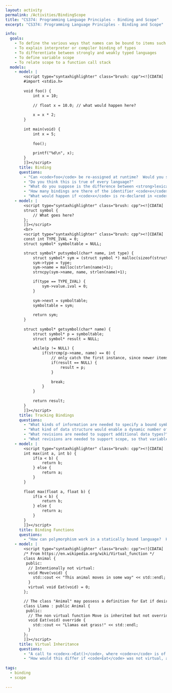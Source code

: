 ```yaml
---
layout: activity
permalink: /Activities/BindingScope
title: "CS374: Programming Language Principles - Binding and Scope"
excerpt: "CS374: Programming Language Principles - Binding and Scope"

info: 
  goals: 
    - To define the various ways that names can be bound to items such as variables
    - To explain interpreter or compiler binding of types
    - To differentiate between strongly and weakly typed languages
    - To define variable scope
    - To relate scope to a function call stack
  models:
    - model: |
        <script type="syntaxhighlighter" class="brush: cpp"><![CDATA[
        #import <stdio.h>
        
        void foo() {
            int x = 10;
            
            // float x = 10.0; // what would happen here?
            
            x = x * 2;
        }
        
        int main(void) {
            int x = 5;
            
            foo();
            
            printf("%d\n", x);
        }
        ]]></script> 
      title: Binding
      questions:
        - "Can <code>foo</code> be re-assigned at runtime?  Would you say that it is statically or dynamically bound to its value?  How about <code>x</code>?"
        - "Do you think this is true of every language?"
        - "What do you suppose is the difference between <strong>lexical scope</strong> and <strong>dynamic scope</strong>?"
        - "How many bindings are there of the identifier <code>x</code>?  If <code>x</code> is staically bound, it must be resolved by the compiler at compile time.  How is the correct value obtained at each reference?" 
        - "What would happen if <code>x</code> is re-declared in <code>foo</code> after it has already been declared in languages like C and Java that specify and insist on proper types (these are called strongly typed languages)?"
    - model: |
        <script type="syntaxhighlighter" class="brush: cpp"><![CDATA[
        struct symbol {
            // What goes here?
        };
        ]]></script> 
        <br>
        <script type="syntaxhighlighter" class="brush: cpp"><![CDATA[
        const int TYPE_IVAL = 0;
        struct symbol* symboltable = NULL;

        struct symbol* putsymbol(char* name, int type) {
            struct symbol* sym = (struct symbol *) malloc(sizeof(struct symbol));
            sym->type = type;
            sym->name = malloc(strlen(name)+1);
            strncpy(sym->name, name, strlen(name)+1);

            if(type == TYPE_IVAL) {
                sym->value.ival = 0;
            }
            
            sym->next = symboltable;
            symboltable = sym;
            
            return sym;
        }
        
        struct symbol* getsymbol(char* name) {
            struct symbol* p = symboltable;
            struct symbol* result = NULL;
            
            while(p != NULL) {
                if(strcmp(p->name, name) == 0) {
                    // only catch the first instance, since newer items are placed in the front of the list
                    if(result == NULL) {
                        result = p;
                    }
                    
                    break;
                }
            }
            
            return result;
        }
        ]]></script> 
      title: Tracking Bindings
      questions:
        - "What kinds of information are needed to specify a bound symbol?"    
        - "What kind of data structure would enable a dynamic number of bound variables in a routine?"
        - "What revisions are needed to support additional data types?"
        - "What revisions are needed to support scope, so that variables of the same name can exist in subroutines?"
    - model: |
        <script type="syntaxhighlighter" class="brush: cpp"><![CDATA[
        int max(int a, int b) {
            if(a < b) {
                return b;
            } else {
                return a;
            }        
        }
        
        float max(float a, float b) {
            if(a < b) {
                return b;
            } else {
                return a;
            }
        }
        ]]></script> 
      title: Binding Functions
      questions:
        - "How can polymorphism work in a statically bound language?  How might this differ from a dynamically bound language?"
    - model: |
        <script type="syntaxhighlighter" class="brush: cpp"><![CDATA[
        /* From https://en.wikipedia.org/wiki/Virtual_function */
        class Animal {
         public:
          // Intentionally not virtual:
          void Move(void) {
            std::cout << "This animal moves in some way" << std::endl;
          }
          virtual void Eat(void) = 0;
        };

        // The class "Animal" may possess a definition for Eat if desired.
        class Llama : public Animal {
         public:
          // The non virtual function Move is inherited but not overridden.
          void Eat(void) override {
            std::cout << "Llamas eat grass!" << std::endl;
          }
        };        
        ]]></script> 
      title: Virtual Inheritance
      questions:
        - "A call to <code>x->Eat()</code>, where <code>x</code> is of type <code>Animal</code> but refers to a <code>Llama</code>, would output what?"
        - "How would this differ if <code>Eat</code> was not virtual, and implemented in the class <code>Animal</code>?"
        
tags:
  - binding
  - scope
  
---
```


